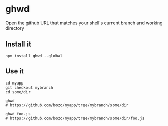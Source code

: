 # ghwd

Open the github URL that matches your shell's current branch and working directory

## Install it

```
npm install ghwd --global
```

## Use it

```
cd myapp
git checkout mybranch
cd some/dir

ghwd
# https://github.com/bozo/myapp/tree/mybranch/some/dir

ghwd foo.js
# https://github.com/bozo/myapp/tree/mybranch/some/dir/foo.js
```
